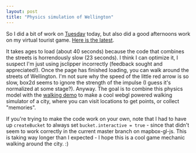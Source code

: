 ```yaml
---
layout: post
title: "Physics simulation of Wellington"
---
```

 
So I did a bit of work on [Tuesday](http://www.tuesdayapp.com) today, but also did a good afternoons work on my virtual tourist game. [Here is the latest](/experiments/wellington/). 

It takes ages to load (about 40 seconds) because the code that combines the streets is horrendously slow (23 seconds). I think I can optimize it, I suspect I'm just using jsclipper incorrectly (feedback sought and appreciated!). Once the page has finished loading, you can walk around the streets of Wellington. I'm not sure why the speed of the little red arrow is so slow, box2d seems to ignore the strength of the impulse (I guess it's normalized at some stage?). Anyway. The goal is to combine this physics model with the [walking demo](/experiments/walk/) to make a cool webgl powered walking simulator of a city, where you can visit locations to get points, or collect "memories".

If you're trying to make the code work on your own, note that I had to have up `createBucket` to always set `bucket.interactive = true` - since that didn't seem to work correctly in the current master branch on mapbox-gl-js. This is taking way longer than I expected - I hope this is a cool game mechanic walking around the city. :)